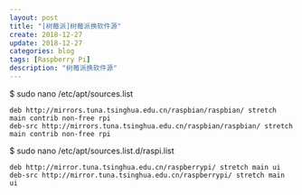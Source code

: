 ```yaml
---
layout: post
title: "[树莓派]树莓派换软件源"
create: 2018-12-27
update: 2018-12-27
categories: blog
tags: [Raspberry Pi]
description: "树莓派换软件源"
---
```


$ sudo nano /etc/apt/sources.list


```
deb http://mirrors.tuna.tsinghua.edu.cn/raspbian/raspbian/ stretch main contrib non-free rpi
deb-src http://mirrors.tuna.tsinghua.edu.cn/raspbian/raspbian/ stretch main contrib non-free rpi
```

$ sudo nano /etc/apt/sources.list.d/raspi.list


```
deb http://mirror.tuna.tsinghua.edu.cn/raspberrypi/ stretch main ui
deb-src http://mirror.tuna.tsinghua.edu.cn/raspberrypi/ stretch main ui
```

